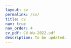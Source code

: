 ```yaml
---
layout: cv
permalink: /cv/
title: cv
nav: true
nav_order: 4
cv_pdf: CV-Wu-2022.pdf
description: To be updated.
---
```

